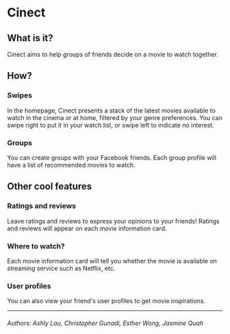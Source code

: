 # Cinect


## What is it?
Cinect aims to help groups of friends decide on a movie to watch together.

## How?
### Swipes
In the homepage, Cinect presents a stack of the latest movies available to watch in the cinema or at home, filtered by your genre preferences. You can swipe right to put it in your watch list, or swipe left to indicate no interest.

### Groups
You can create groups with your Facebook friends. Each group profile will have a list of recommended movies to watch.

## Other cool features
### Ratings and reviews
Leave ratings and reviews to express your opinions to your friends! Ratings and reviews will appear on each movie information card.

### Where to watch?
Each movie information card will tell you whether the movie is available on streaming service such as Netflix, etc.

### User profiles
You can also view your friend's user profiles to get movie inspirations.


------------
###### Authors: Ashly Lau, Christopher Gunadi, Esther Wong, Jasmine Quah
